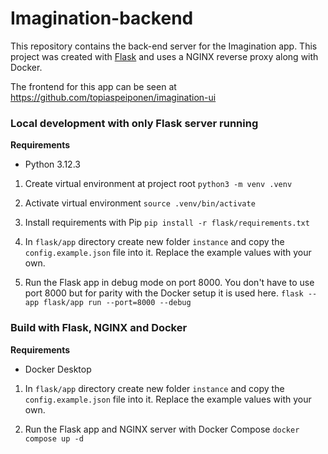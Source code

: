 # Imagination-backend

This repository contains the back-end server for the Imagination app. This project was created with [Flask](https://flask.palletsprojects.com/en/3.0.x/) and uses a NGINX reverse proxy along with Docker.

The frontend for this app can be seen at https://github.com/topiaspeiponen/imagination-ui

### Local development with only Flask server running

**Requirements**
- Python 3.12.3

1. Create virtual environment at project root
```python3 -m venv .venv```

2. Activate virtual environment
```source .venv/bin/activate```

3. Install requirements with Pip
```pip install -r flask/requirements.txt```

4. In ```flask/app``` directory create new folder ```instance``` and copy the ```config.example.json``` file into it. Replace the example values with your own.

5. Run the Flask app in debug mode on port 8000. You don't have to use port 8000 but for parity with the Docker setup it is used here.
```flask --app flask/app run --port=8000 --debug```

### Build with Flask, NGINX and Docker

**Requirements**
- Docker Desktop

1. In ```flask/app``` directory create new folder ```instance``` and copy the ```config.example.json``` file into it. Replace the example values with your own.

2. Run the Flask app and NGINX server with Docker Compose
```docker compose up -d```